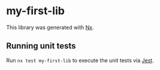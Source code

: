 # my-first-lib

This library was generated with [Nx](https://nx.dev).

## Running unit tests

Run `nx test my-first-lib` to execute the unit tests via [Jest](https://jestjs.io).
